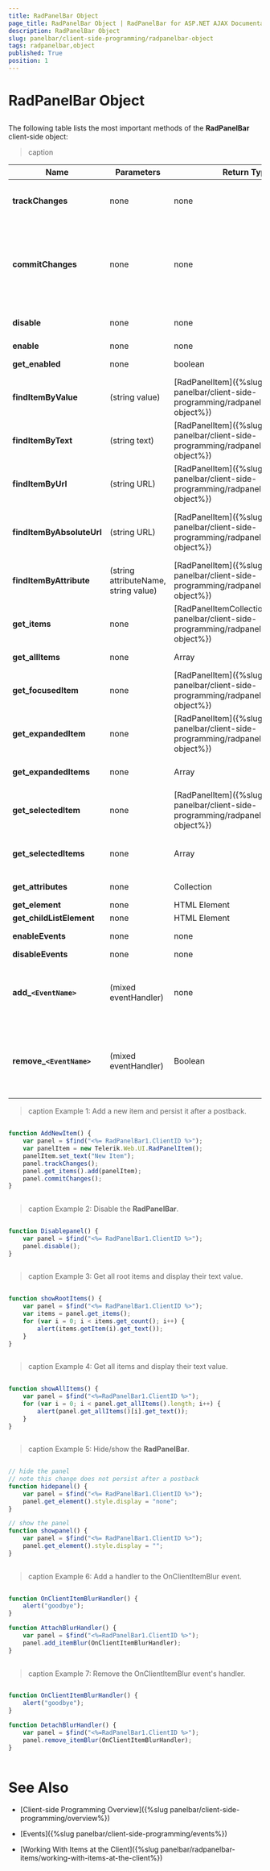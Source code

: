 ```yaml
---
title: RadPanelBar Object
page_title: RadPanelBar Object | RadPanelBar for ASP.NET AJAX Documentation
description: RadPanelBar Object
slug: panelbar/client-side-programming/radpanelbar-object
tags: radpanelbar,object
published: True
position: 1
---
```


# RadPanelBar Object



## 

The following table lists the most important methods of the **RadPanelBar** client-side object:


>caption  

| Name | Parameters | Return Type | Description |
| ------ | ------ | ------ | ------ |
| **trackChanges** |none|none|Begins tracking changes to the panel items. Only changes to the items that occur between a call to **trackChanges** and **commitChanges** persist after a postback. See **Example 1**. |
| **commitChanges** |none|none|Ends tracking changes to the panel items. Only changes to the items that occur between a call to **trackChanges** and **commitChanges** persist after a postback. Client side changes are available on the server side after postback. You can use the [ClientChanges]({%slug panelbar/client-side-programming/accessing-client-changes-on-the-server%}) property to access them. See **Example 1**. |
| **disable** | none | none | Disables all items in the panel. Clicking on any item has no effect, child items cannot be opened. See **Example 2**. |
| **enable** | none | none | Enables all items in the panel. |
| **get_enabled** | none | boolean | True if the panel is enabled. To enable a panel, use the enable() method.|
| **findItemByValue** |(string value)|[RadPanelItem]({%slug panelbar/client-side-programming/radpanelitem-object%})|Returns the first **RadPanelBarItem** object whose **Value** property is equal to the passed parameter.|
| **findItemByText** |(string text)|[RadPanelItem]({%slug panelbar/client-side-programming/radpanelitem-object%})|Returns the first **RadPanelBarItem** object whose **Text** property is equal to the passed parameter.|
| **findItemByUrl** |(string URL)|[RadPanelItem]({%slug panelbar/client-side-programming/radpanelitem-object%})|Returns the first **RadPanelBarItem** object whose **NavigateUrl** property is equal to the passed parameter.|
| **findItemByAbsoluteUrl** |(string URL)|[RadPanelItem]({%slug panelbar/client-side-programming/radpanelitem-object%})|Returns the first **RadPanelBarItem** object whose **NavigateUrl** property is equal to the passed parameter. Note that the parameter should end with '/' like:var item = sender.findItemByAbsoluteUrl('http://www.test.com/');|
| **findItemByAttribute** |(string attributeName, string value)|[RadPanelItem]({%slug panelbar/client-side-programming/radpanelitem-object%})|Returns the first **RadPanelBarItem** object with a custom attribute of the specified name that has the specified value.|
| **get_items** |none|[RadPanelItemCollection]({%slug panelbar/client-side-programming/radpanelitemcollection-object%})|Returns the collection of root level items. See **Example 3**. |
| **get_allItems** | none | Array | Gets a linear collection of all items. This includes all root and child items in the panel. See **Example 4**. |
| **get_focusedItem** | none | [RadPanelItem]({%slug panelbar/client-side-programming/radpanelitem-object%}) | Returns the focused root level item. Null if no root level item has focus. |
| **get_expandedItem** |none|[RadPanelItem]({%slug panelbar/client-side-programming/radpanelitem-object%})|Returns the last root level item that was expanded. Null if no root level items are expanded.|
| **get_expandedItems** |none|Array|Returns an array of the **RadPanelBarItem** objects for every expanded item in the panel bar (including expanded child items).|
| **get_selectedItem** |none|[RadPanelItem]({%slug panelbar/client-side-programming/radpanelitem-object%})|Returns the selected item if it exists. (It does not have to be a root level item). Null if the panel does not have a selected item.|
| **get_selectedItems** |none|Array|Returns an array containing the selected items in the panel. Because the panel bar does not allow more than one item to be selected, the array always has 0 or 1 elements.|
| **get_attributes** |none|Collection|Returns the collection of custom attributes for the panel.|
| **get_element** |none|HTML Element|Gets the DOM element for the panel.  See **Example 5**. |
| **get_childListElement** | none | HTML Element | Gets the DOM element for the list of items in the panel. |
| **enableEvents** |none|none|Enables the panel bar's client-side event emitting. Events are enabled by default.|
| **disableEvents** |none|none|Disables the panel bar's client-side event emitting.|
| **add_`<EventName>`** |(mixed eventHandler)|none|Attaches an eventHandler to the event with the name `<EventName>`. Note that client-side event names differ from their server-side counterparts. For more information, see [Client-Side Events]({%slug panelbar/client-side-programming/events%}). See **Example 6**. |
| **remove_`<EventName>`** | (mixed eventHandler) | Boolean | Detaches an eventHandler from the event with the name `<EventName>`.Returns "True" if the eventHandler is found and detached, false otherwise.Note that client-side event names differ from their server-side counterparts. For more information, see [Client-Side Events]({%slug panelbar/client-side-programming/events%}). See **Example 7**. |



>caption Example 1: Add a new item and persist it after a postback.
````JavaScript	
	
function AddNewItem() {
    var panel = $find("<%= RadPanelBar1.ClientID %>");
    var panelItem = new Telerik.Web.UI.RadPanelItem();
    panelItem.set_text("New Item");
    panel.trackChanges();
    panel.get_items().add(panelItem); 
    panel.commitChanges();
}
	
````



>caption Example 2: Disable the **RadPanelBar**.
````JavaScript
	
function Disablepanel() {
    var panel = $find("<%= RadPanelBar1.ClientID %>");
    panel.disable(); 
}
	
````



>caption Example 3: Get all root items and display their text value.
````JavaScript
	
function showRootItems() {
    var panel = $find("<%= RadPanelBar1.ClientID %>"); 
    var items = panel.get_items();
    for (var i = 0; i < items.get_count(); i++) {
        alert(items.getItem(i).get_text());
    } 
}
	
````



>caption Example 4: Get all items and display their text value.
````JavaScript
	
function showAllItems() {
    var panel = $find("<%=RadPanelBar1.ClientID %>");
    for (var i = 0; i < panel.get_allItems().length; i++) {
        alert(panel.get_allItems()[i].get_text());
    } 
}
	
````



>caption Example 5: Hide/show the **RadPanelBar**.
````JavaScript
	
// hide the panel
// note this change does not persist after a postback
function hidepanel() {
    var panel = $find("<%= RadPanelBar1.ClientID %>");
    panel.get_element().style.display = "none";
}

// show the panel
function showpanel() {
    var panel = $find("<%= RadPanelBar1.ClientID %>");
    panel.get_element().style.display = "";
}
	
````



>caption Example 6: Add a handler to the OnClientItemBlur event.
````JavaScript
	
function OnClientItemBlurHandler() {
    alert("goodbye");
} 

function AttachBlurHandler() {
    var panel = $find("<%=RadPanelBar1.ClientID %>");
    panel.add_itemBlur(OnClientItemBlurHandler);
}
	
````



>caption Example 7: Remove the OnClientItemBlur event's handler.
````JavaScript
	
function OnClientItemBlurHandler() {
    alert("goodbye");
} 

function DetachBlurHandler() {
    var panel = $find("<%=RadPanelBar1.ClientID %>");
    panel.remove_itemBlur(OnClientItemBlurHandler);
}
	
````



# See Also

 * [Client-side Programming Overview]({%slug panelbar/client-side-programming/overview%})

 * [Events]({%slug panelbar/client-side-programming/events%})

 * [Working With Items at the Client]({%slug panelbar/radpanelbar-items/working-with-items-at-the-client%})
